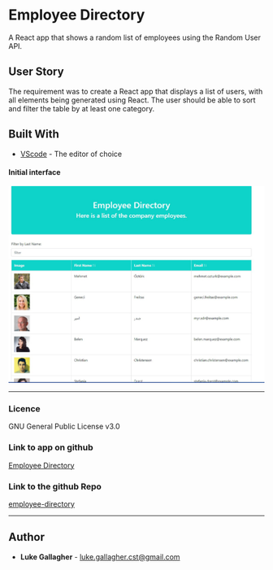 # Employee Directory
A React app that shows a random list of employees using the Random User API.

## User Story

The requirement was to create a React app that displays a list of users, with all elements being generated using React.
The user should be able to sort and filter the table by at least one category.

## Built With

- [VScode](https://code.visualstudio.com/) - The editor of choice

#### Initial interface

![Screenshot of app](./assets/imgs/screenshot.jpg)

<hr>

### Licence

GNU General Public License v3.0

### Link to app on github

<a href="https://galluk.github.io/employee-directory/">Employee Directory</a>

### Link to the github Repo

<a href="https://https://github.com/galluk/employee-directory">employee-directory</a>

<hr>

## Author

- **Luke Gallagher** -
  luke.gallagher.cst@gmail.com